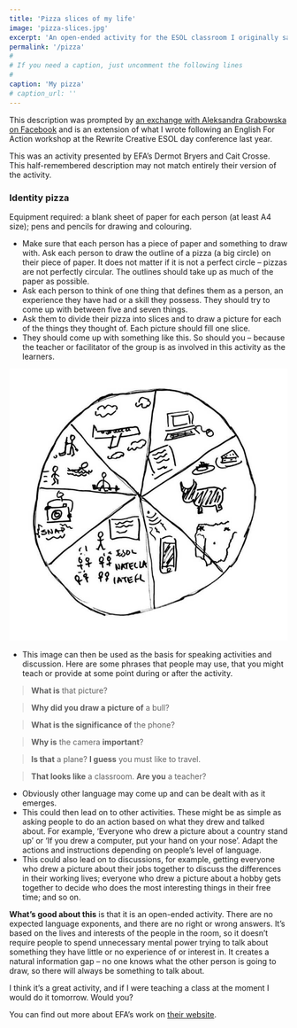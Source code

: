 ```yaml
---
title: 'Pizza slices of my life'
image: 'pizza-slices.jpg'
excerpt: 'An open-ended activity for the ESOL classroom I originally saw demonstrated in a workshop by English For Action.'
permalink: '/pizza'
#
# If you need a caption, just uncomment the following lines
#
caption: 'My pizza'
# caption_url: ''
---
```

This description was prompted by [an exchange with Aleksandra Grabowska on Facebook](https://www.facebook.com/mikejh.elt/photos/a.409039872445558.114668.150267791656102/856031524413055/?type=1&theater) and is an extension of what I wrote following an English For Action workshop at the Rewrite Creative ESOL day conference last year.

This was an activity presented by EFA’s Dermot Bryers and Cait Crosse. This half-remembered description may not match entirely their version of the activity.

<!--more-->

### Identity pizza

Equipment required: a blank sheet of paper for each person (at least A4 size); pens and pencils for drawing and colouring.

- Make sure that each person has a piece of paper and something to draw with. Ask each person to draw the outline of a pizza (a big circle) on their piece of paper. It does not matter if it is not a perfect circle – pizzas are not perfectly circular. The outlines should take up as much of the paper as possible.
- Ask each person to think of one thing that defines them as a person, an experience they have had or a skill they possess. They should try to come up with between five and seven things.
- Ask them to divide their pizza into slices and to draw a picture for each of the things they thought of. Each picture should fill one slice.
- They should come up with something like this. So should you – because the teacher or facilitator of the group is as involved in this activity as the learners.

![Pizza image][pizza]

- This image can then be used as the basis for speaking activities and discussion. Here are some phrases that people may use, that you might teach or provide at some point during or after the activity.

> **What is** that picture?

> **Why did you draw a picture of** a bull?

> **What is the significance of** the phone?

> **Why is** the camera **important**?

> **Is that** a plane? **I guess** you must like to travel.

> **That looks like** a classroom. **Are you** a teacher?

- Obviously other language may come up and can be dealt with as it emerges.
- This could then lead on to other activities. These might be as simple as asking people to do an action based on what they drew and talked about. For example, ‘Everyone who drew a picture about a country stand up’ or ‘If you drew a computer, put your hand on your nose’. Adapt the actions and instructions depending on people’s level of language.
- This could also lead on to discussions, for example, getting everyone who drew a picture about their jobs together to discuss the differences in their working lives; everyone who drew a picture about a hobby gets together to decide who does the most interesting things in their free time; and so on.

**What’s good about this** is that it is an open-ended activity. There are no expected language exponents, and there are no right or wrong answers. It’s based on the lives and interests of the people in the room, so it doesn’t require people to spend unnecessary mental power trying to talk about something they have little or no experience of or interest in. It creates a natural information gap – no one knows what the other person is going to draw, so there will always be something to talk about.

I think it’s a great activity, and if I were teaching a class at the moment I would do it tomorrow. Would you?

You can find out more about EFA’s work on [their website](http://www.efalondon.org).

[pizza]: https://raw.githubusercontent.com/mikejharrison/mikes-notes/gh-pages/images/pizza-slices.jpg "Identity pizza"

